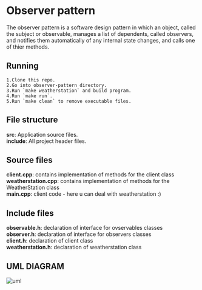 # Observer pattern

The observer pattern is a software design pattern in which
an object, called the subject or observable, manages a list
of dependents, called observers, and notifies them automatically
of any internal state changes, and calls one of thier methods.

## Running

    1.Clone this repo.
    2.Go into observer-pattern directory.
    3.Run `make weatherstation` and build program.
    4.Run `make run`.
    5.Run `make clean` to remove executable files.

## File structure

**src**: Application source files. <br/>
**include**: All project header files.

## Source files

**client.cpp**: contains implementation of methods for the client class <br/>
**weatherstation.cpp**: contains implementation of methods for the WeatherStation class <br/>
**main.cpp**: client code - here u can deal with weatherstation :)

## Include files

**observable.h**: declaration of interface for ovservables classes <br />
**observer.h**: declaration of interface for observers classes <br />
**client.h**: declaration of client class <br />
**weatherstation.h**: declaration of weatherstation class <br />

## UML DIAGRAM

![uml](https://user-images.githubusercontent.com/85672253/121580477-16376400-ca2d-11eb-835c-e8aca578fbe6.png)
